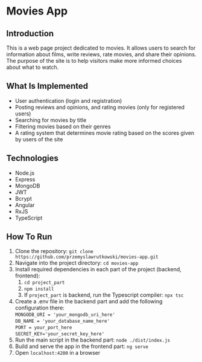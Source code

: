 # Movies App

## Introduction

This is a web page project dedicated to movies. It allows users to search for information about films, write reviews, rate movies, and share their opinions. The purpose of the site is to help visitors make more informed choices about what to watch.

## What Is Implemented

* User authentication (login and registration)
* Posting reviews and opinions, and rating movies (only for registered users)
* Searching for movies by title
* Filtering movies based on their genres
* A rating system that determines movie rating based on the scores given by users of the site

## Technologies

* Node.js
* Express
* MongoDB
* JWT
* Bcrypt
* Angular
* RxJS
* TypeScript

## How To Run

1. Clone the repository: `git clone https://github.com/przemyslawrutkowski/movies-app.git`
2. Navigate into the project directory: `cd movies-app`
3. Install required dependencies in each part of the project (backend, frontend):
    1. `cd project_part`
    2. `npm install`
    3. If `project_part` is backend, run the Typescript compiler: `npx tsc`
4. Create a .env file in the backend part and add the following configuration there:  
`MONGODB_URI = 'your_mongodb_uri_here'`  
`DB_NAME = 'your_database_name_here'`  
`PORT = your_port_here`  
`SECRET_KEY='your_secret_key_here'`  
5. Run the main script in the backend part: `node ./dist/index.js`
6. Build and serve the app in the frontend part: `ng serve`
7. Open `localhost:4200` in a browser